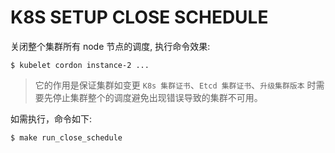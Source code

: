 # K8S SETUP CLOSE SCHEDULE

关闭整个集群所有 node 节点的调度, 执行命令效果:

```
$ kubelet cordon instance-2 ...
```

> 它的作用是保证集群如变更 `K8s 集群证书`、`Etcd 集群证书`、`升级集群版本` 时需要先停止集群整个的调度避免出现错误导致的集群不可用。

如需执行，命令如下:

```
$ make run_close_schedule
```